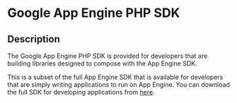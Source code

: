 # Google App Engine PHP SDK

## Description

The Google App Engine PHP SDK is provided for developers that are building
libraries designed to compose with the App Engine SDK.

This is a subset of the full App Engine SDK that is available for developers
that are simply writing applications to run on App Engine. You can download
the full SDK for developing applications from [here](https://cloud.google.com/appengine/downloads).


